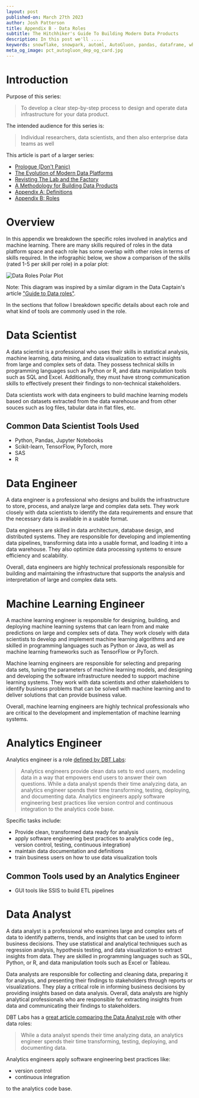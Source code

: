 ```yaml
---
layout: post
published-on: March 27th 2023
author: Josh Patterson
title: Appendix B - Data Roles
subtitle: The Hitchhiker's Guide To Building Modern Data Products
description: In this post we'll .....
keywords: snowflake, snowpark, automl, AutoGluon, pandas, dataframe, whl, pip, anaconda, dependency
meta_og_image: pct_autogluon_dep_og_card.jpg
---
```


# Introduction

Purpose of this series:

> To develop a clear step-by-step process to design and operate data infrastructure for your data product.

The intended audience for this series is:

> Individual researchers, data scientists, and then also enterprise data teams as well

This article is part of a larger series:

* [Prologue (Don't Panic)](hitchhikers_guide_modern_data_products_1_prologue.html)
* [The Evolution of Modern Data Platforms](hitchhikers_guide_modern_data_products_2_evolution_data_platforms.html)
* [Revisting The Lab and the Factory](hitchhikers_guide_modern_data_products_3_lab_and_factory_redux.html)
* [A Methodology for Building Data Products](hitchhikers_guide_modern_data_products_4_methodology_for_data_products.html)
* [Appendix A: Definitions](hitchhikers_guide_modern_data_products_5_appendix_A_definitions.html)
* [Appendix B: Roles](hitchhikers_guide_modern_data_products_6_appendix_B_roles.html)

# Overview

In this appendix we breakdown the specific roles involved in analytics and machine learning. There are many skills required of roles in the data platform space and each role has some overlap with other roles in terms of skills required. In the infographic below, we show a comparison of the skills (rated 1-5 per skill per role) in a polar plot:

![Data Roles Polar Plot](./images/polar_plot_roles_20230413.png "Data Roles Polar Plot")

Note: This diagram was inspired by a similar digram in the Data Captain's article ["Guide to Data roles"](https://www.datacaptains.com/blog/guide-to-data-roles).

In the sections that follow I breakdown specific details about each role and what kind of tools are commonly used in the role.

# Data Scientist

A data scientist is a professional who uses their skills in statistical analysis, machine learning, data mining, and data visualization to extract insights from large and complex sets of data. They possess technical skills in programming languages such as Python or R, and data manipulation tools such as SQL and Excel. Additionally, they must have strong communication skills to effectively present their findings to non-technical stakeholders.

Data scientists work with data engineers to build machine learning models based on datasets extracted from the data warehouse and from other souces such as log files, tabular data in flat files, etc.

## Common Data Scientist Tools Used

* Python, Pandas, Jupyter Notebooks
* Scikit-learn, TensorFlow, PyTorch, more
* SAS
* R

# Data Engineer

A data engineer is a professional who designs and builds the infrastructure to store, process, and analyze large and complex data sets. They work closely with data scientists to identify the data requirements and ensure that the necessary data is available in a usable format.

Data engineers are skilled in data architecture, database design, and distributed systems. They are responsible for developing and implementing data pipelines, transforming data into a usable format, and loading it into a data warehouse. They also optimize data processing systems to ensure efficiency and scalability. 

Overall, data engineers are highly technical professionals responsible for building and maintaining the infrastructure that supports the analysis and interpretation of large and complex data sets.

# Machine Learning Engineer

A machine learning engineer is responsible for designing, building, and deploying machine learning systems that can learn from and make predictions on large and complex sets of data. They work closely with data scientists to develop and implement machine learning algorithms and are skilled in programming languages such as Python or Java, as well as machine learning frameworks such as TensorFlow or PyTorch.

Machine learning engineers are responsible for selecting and preparing data sets, tuning the parameters of machine learning models, and designing and developing the software infrastructure needed to support machine learning systems. They work with data scientists and other stakeholders to identify business problems that can be solved with machine learning and to deliver solutions that can provide business value. 

Overall, machine learning engineers are highly technical professionals who are critical to the development and implementation of machine learning systems.

# Analytics Engineer

Analytics engineer is a role [defined by DBT Labs](https://www.getdbt.com/what-is-analytics-engineering/):

> Analytics engineers provide clean data sets to end users, modeling data in a way that empowers end users to answer their own questions. While a data analyst spends their time analyzing data, an analytics engineer spends their time transforming, testing, deploying, and documenting data. Analytics engineers apply software engineering best practices like version control and continuous integration to the analytics code base.

Specific tasks include:

* Provide clean, transformed data ready for analysis
* apply software engineering best practices to analytics code (eg., version control, testing, continuous integration)
* maintain data documentation and definitions
* train business users on how to use data visualization tools

## Common Tools used by an Analytics Engineer

* GUI tools like SSIS to build ETL pipelines

# Data Analyst

A data analyst is a professional who examines large and complex sets of data to identify patterns, trends, and insights that can be used to inform business decisions. They use statistical and analytical techniques such as regression analysis, hypothesis testing, and data visualization to extract insights from data. They are skilled in programming languages such as SQL, Python, or R, and data manipulation tools such as Excel or Tableau.

Data analysts are responsible for collecting and cleaning data, preparing it for analysis, and presenting their findings to stakeholders through reports or visualizations. They play a critical role in informing business decisions by providing insights based on data analysis. Overall, data analysts are highly analytical professionals who are responsible for extracting insights from data and communicating their findings to stakeholders.

DBT Labs has a [great article comparing the Data Analyst role](https://www.getdbt.com/what-is-analytics-engineering/) with other data roles:

> While a data analyst spends their time analyzing data, an analytics engineer spends their time transforming, testing, deploying, and documenting data. 

Analytics engineers apply software engineering best practices like:

* version control
* continuous integration 

to the analytics code base.


